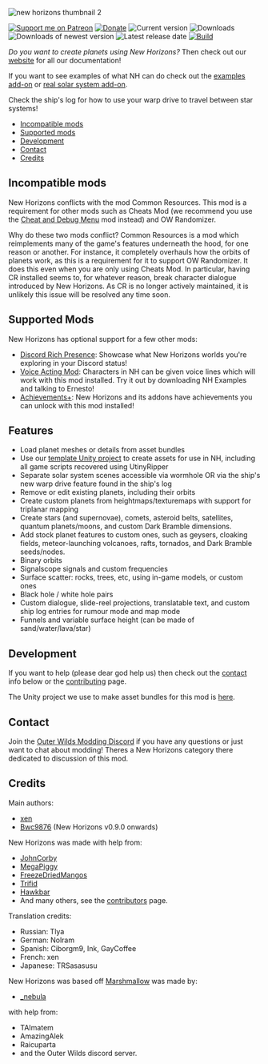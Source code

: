 ![new horizons thumbnail 2](https://user-images.githubusercontent.com/22628069/154112130-b777f618-245f-44c9-9408-e11141fc5fde.png)

[![Support me on Patreon](https://img.shields.io/endpoint.svg?url=https%3A%2F%2Fshieldsio-patreon.vercel.app%2Fapi%3Fusername%3Dxen42%26type%3Dpatrons&style=flat)](https://patreon.com/xen42)
[![Donate](https://img.shields.io/badge/Donate-PayPal-blue.svg)](https://www.paypal.com/paypalme/xen42)
![Current version](https://img.shields.io/github/manifest-json/v/xen-42/outer-wilds-new-horizons?color=gree&filename=NewHorizons%2Fmanifest.json)
![Downloads](https://img.shields.io/github/downloads/xen-42/outer-wilds-new-horizons/total)
![Downloads of newest version](https://img.shields.io/github/downloads/xen-42/outer-wilds-new-horizons/latest/total)
![Latest release date](https://img.shields.io/github/release-date/xen-42/outer-wilds-new-horizons)
[![Build](https://github.com/xen-42/outer-wilds-new-horizons/actions/workflows/build.yaml/badge.svg)](https://github.com/xen-42/outer-wilds-new-horizons/actions/workflows/build.yaml)

_Do you want to create planets using New Horizons?_ Then check out our [website](https://nh.outerwildsmods.com/) for all our documentation!

If you want to see examples of what NH can do check out the [examples add-on](https://github.com/xen-42/ow-new-horizons-examples) or [real solar system add-on](https://github.com/xen-42/outer-wilds-real-solar-system).

Check the ship's log for how to use your warp drive to travel between star systems!

<!-- TOC -->

-   [Incompatible mods](#incompatible-mods)
-   [Supported mods](#supported-mods)
-   [Development](#development)
-   [Contact](#contact)
-   [Credits](#credits)

<!-- /TOC -->

## Incompatible mods

New Horizons conflicts with the mod Common Resources. This mod is a requirement for other mods such as Cheats Mod (we recommend you use the [Cheat and Debug Menu](https://outerwildsmods.com/mods/cheatanddebugmenu/) mod instead) and OW Randomizer.

Why do these two mods conflict? Common Resources is a mod which reimplements many of the game's features underneath the hood, for one reason or another. For instance, it completely overhauls how the orbits of planets work, as this is a requirement for it to support OW Randomizer. It does this even when you are only using Cheats Mod. In particular, having CR installed seems to, for whatever reason, break character dialogue introduced by New Horizons. As CR is no longer actively maintained, it is unlikely this issue will be resolved any time soon. 

## Supported Mods

New Horizons has optional support for a few other mods:

-   [Discord Rich Presence](https://outerwildsmods.com/mods/discordrichpresence/): Showcase what New Horizons worlds you're exploring in your Discord status!
-   [Voice Acting Mod](https://outerwildsmods.com/mods/voiceactingmod/): Characters in NH can be given voice lines which will work with this mod installed. Try it out by downloading NH Examples and talking to Ernesto!
-   [Achievements+](https://outerwildsmods.com/mods/achievements/): New Horizons and its addons have achievements you can unlock with this mod installed!

## Features

-   Load planet meshes or details from asset bundles
-   Use our [template Unity project](https://github.com/ow-mods/outer-wilds-unity-template) to create assets for use in NH, including all game scripts recovered using UtinyRipper
-   Separate solar system scenes accessible via wormhole OR via the ship's new warp drive feature found in the ship's log
-   Remove or edit existing planets, including their orbits
-   Create custom planets from heightmaps/texturemaps with support for triplanar mapping
-   Create stars (and supernovae), comets, asteroid belts, satellites, quantum planets/moons, and custom Dark Bramble dimensions.
-   Add stock planet features to custom ones, such as geysers, cloaking fields, meteor-launching volcanoes, rafts, tornados, and Dark Bramble seeds/nodes.
-   Binary orbits
-   Signalscope signals and custom frequencies
-   Surface scatter: rocks, trees, etc, using in-game models, or custom ones
-   Black hole / white hole pairs
-   Custom dialogue, slide-reel projections, translatable text, and custom ship log entries for rumour mode and map mode
-   Funnels and variable surface height (can be made of sand/water/lava/star)

## Development

If you want to help (please dear god help us) then check out the [contact](#contact) info below or the [contributing](https://github.com/xen-42/outer-wilds-new-horizons/blob/master/CONTRIBUTING.md) page.

The Unity project we use to make asset bundles for this mod is [here](https://github.com/xen-42/new-horizons-unity).

## Contact

Join the [Outer Wilds Modding Discord](https://discord.gg/MvbCbBz6Q6) if you have any questions or just want to chat about modding! Theres a New Horizons category there dedicated to discussion of this mod.

## Credits

Main authors:

-   [xen](https://github.com/xen-42)
-   [Bwc9876](https://github.com/Bwc9876) (New Horizons v0.9.0 onwards)

New Horizons was made with help from:

-   [JohnCorby](https://github.com/JohnCorby)
-   [MegaPiggy](https://github.com/MegaPiggy)
-   [FreezeDriedMangos](https://github.com/FreezeDriedMangos)
-   [Trifid](https://github.com/TerrificTrifid)
-   [Hawkbar](https://github.com/Hawkbat)
-   And many others, see the [contributors](https://github.com/Outer-Wilds-New-Horizons/new-horizons/graphs/contributors) page.

Translation credits:

-   Russian: Tlya
-   German: Nolram
-   Spanish: Ciborgm9, Ink, GayCoffee
-   French: xen
-   Japanese: TRSasasusu

New Horizons was based off [Marshmallow](https://github.com/misternebula/Marshmallow) was made by:

-   [\_nebula](https://github.com/misternebula)

with help from:

-   TAImatem
-   AmazingAlek
-   Raicuparta
-   and the Outer Wilds discord server.

